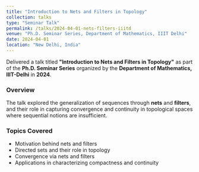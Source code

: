 ```yaml
---
title: "Introduction to Nets and Filters in Topology"
collection: talks
type: "Seminar Talk"
permalink: /talks/2024-04-01-nets-filters-iiitd
venue: "Ph.D. Seminar Series, Department of Mathematics, IIIT Delhi"
date: 2024-04-01
location: "New Delhi, India"
---
```


Delivered a talk titled **"Introduction to Nets and Filters in Topology"** as part of the **Ph.D. Seminar Series** organized by the **Department of Mathematics, IIIT-Delhi** in **2024**.

### Overview
The talk explored the generalization of sequences through **nets** and **filters**, and their role in capturing convergence and continuity in topological spaces where sequential notions are insufficient.

### Topics Covered
- Motivation behind nets and filters
- Directed sets and their role in topology
- Convergence via nets and filters
- Applications in characterizing compactness and continuity


